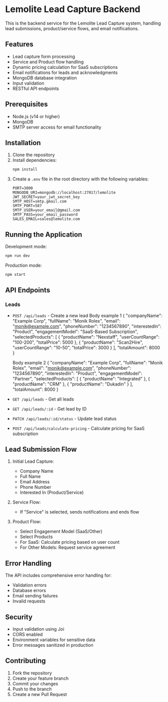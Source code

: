 # Lemolite Lead Capture Backend

This is the backend service for the Lemolite Lead Capture system, handling lead submissions, product/service flows, and email notifications.

## Features

- Lead capture form processing
- Service and Product flow handling
- Dynamic pricing calculation for SaaS subscriptions
- Email notifications for leads and acknowledgments
- MongoDB database integration
- Input validation
- RESTful API endpoints

## Prerequisites

- Node.js (v14 or higher)
- MongoDB
- SMTP server access for email functionality

## Installation

1. Clone the repository
2. Install dependencies:
   ```bash
   npm install
   ```
3. Create a `.env` file in the root directory with the following variables:
   ```
   PORT=3000
   MONGODB_URI=mongodb://localhost:27017/lemolite
   JWT_SECRET=your_jwt_secret_key
   SMTP_HOST=smtp.gmail.com
   SMTP_PORT=587
   SMTP_USER=your_email@gmail.com
   SMTP_PASS=your_email_password
   SALES_EMAIL=sales@lemolite.com
   ```

## Running the Application

Development mode:

```bash
npm run dev
```

Production mode:

```bash
npm start
```

## API Endpoints

### Leads

- `POST /api/leads` - Create a new lead
  Body example 1
  {
  "companyName": "Example Corp",
  "fullName": "Monik Rolex",
  "email": "monik@example.com",
  "phoneNumber": "1234567890",
  "interestedIn": "Product",
  "engagementModel": "SaaS-Based Subscription",
  "selectedProducts": [
  {
  "productName": "Nexstaff",
  "userCountRange": "100-200",
  "totalPrice": 5000
  },
  {
  "productName": "Scan2Hire",
  "userCountRange": "10-50",
  "totalPrice": 3000
  }
  ],
  "totalAmount": 8000
  }

  Body example 2
  {
  "companyName": "Example Corp",
  "fullName": "Monik Rolex",
  "email": "monik@example.com",
  "phoneNumber": "1234567890",
  "interestedIn": "Product",
  "engagementModel": "Partner",
  "selectedProducts": [
  {
  "productName": "Integrated"
  },
  {
  "productName": "CRM"
  },
  {
  "productName": "Dukadin"
  }
  ],
  "totalAmount": 8000
  }

- `GET /api/leads` - Get all leads
- `GET /api/leads/:id` - Get lead by ID
- `PATCH /api/leads/:id/status` - Update lead status
- `POST /api/leads/calculate-pricing` - Calculate pricing for SaaS subscription

## Lead Submission Flow

1. Initial Lead Capture:

   - Company Name
   - Full Name
   - Email Address
   - Phone Number
   - Interested In (Product/Service)

2. Service Flow:

   - If "Service" is selected, sends notifications and ends flow

3. Product Flow:
   - Select Engagement Model (SaaS/Other)
   - Select Products
   - For SaaS: Calculate pricing based on user count
   - For Other Models: Request service agreement

## Error Handling

The API includes comprehensive error handling for:

- Validation errors
- Database errors
- Email sending failures
- Invalid requests

## Security

- Input validation using Joi
- CORS enabled
- Environment variables for sensitive data
- Error messages sanitized in production

## Contributing

1. Fork the repository
2. Create your feature branch
3. Commit your changes
4. Push to the branch
5. Create a new Pull Request
